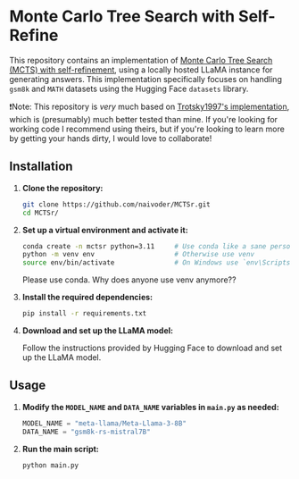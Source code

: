 # Monte Carlo Tree Search with Self-Refine

This repository contains an implementation of [Monte Carlo Tree Search (MCTS) with self-refinement](https://arxiv.org/pdf/2406.07394), using a locally hosted LLaMA instance for generating answers. This implementation specifically focuses on handling `gsm8k` and `MATH` datasets using the Hugging Face `datasets` library.

❗Note: This repository is *very* much based on [Trotsky1997's implementation](https://github.com/trotsky1997/MathBlackBox), which is (presumably) much better tested than mine. If you're looking for working code I recommend using theirs, but if you're looking to learn more by getting your hands dirty, I would love to collaborate!

## Installation

1. **Clone the repository:**

    ```sh
    git clone https://github.com/naivoder/MCTSr.git
    cd MCTSr/
    ```

2. **Set up a virtual environment and activate it:**

    ```sh
    conda create -n mctsr python=3.11     # Use conda like a sane person
    python -m venv env                    # Otherwise use venv
    source env/bin/activate               # On Windows use `env\Scripts\activate`
    ```
    Please use conda. Why does anyone use venv anymore?? 

3. **Install the required dependencies:**

    ```sh
    pip install -r requirements.txt
    ```

4. **Download and set up the LLaMA model:**

    Follow the instructions provided by Hugging Face to download and set up the LLaMA model.

## Usage

1. **Modify the `MODEL_NAME` and `DATA_NAME` variables in `main.py` as needed:**

    ```python
    MODEL_NAME = "meta-llama/Meta-Llama-3-8B"
    DATA_NAME = "gsm8k-rs-mistral7B"
    ```

2. **Run the main script:**

    ```sh
    python main.py
    ```
